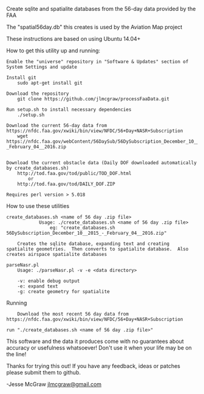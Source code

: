 Create sqlite and spatialite databases from the 56-day data provided by the FAA 

The "spatial56day.db" this creates is used by the Aviation Map project

These instructions are based on using Ubuntu 14.04+

How to get this utility up and running:

	Enable the "universe" repository in "Software & Updates" section of System Settings and update

	Install git
		sudo apt-get install git

	Download the repository
		git clone https://github.com/jlmcgraw/processFaaData.git

	Run setup.sh to install necessary dependencies
		./setup.sh

	Download the current 56-day data from https://nfdc.faa.gov/xwiki/bin/view/NFDC/56+Day+NASR+Subscription
		wget https://nfdc.faa.gov/webContent/56DaySub/56DySubscription_December_10__2015_-_February_04__2016.zip


	Download the current obstacle data (Daily DOF downloaded automatically by create_databases.sh)
		http://tod.faa.gov/tod/public/TOD_DOF.html
			or
		http://tod.faa.gov/tod/DAILY_DOF.ZIP

	Requires perl version > 5.018

How to use these utilities

	create_databases.sh <name of 56 day .zip file>
                Usage: ./create_databases.sh <name of 56 day .zip file>
                    eg: "create_databases.sh 56DySubscription_December_10__2015_-_February_04__2016.zip"
                    
		Creates the sqlite database, expanding text and creating spatialite geometries.  Then converts to spatialite database.  Also creates airspace spatialite databases

	parseNasr.pl
		Usage: ./parseNasr.pl -v -e <data directory>

		-v: enable debug output
		-e: expand text
		-g: create geometry for spatialite
 
Running

        Download the most recent 56 day data from https://nfdc.faa.gov/xwiki/bin/view/NFDC/56+Day+NASR+Subscription
	
	run "./create_databases.sh <name of 56 day .zip file>"


This software and the data it produces come with no guarantees about accuracy or usefulness whatsoever!  Don't use it when your life may be on the line!

Thanks for trying this out!  If you have any feedback, ideas or patches please submit them to github.

-Jesse McGraw
jlmcgraw@gmail.com
